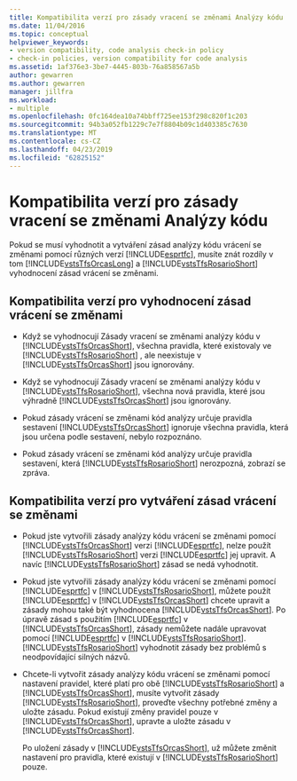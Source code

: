 ```yaml
---
title: Kompatibilita verzí pro zásady vracení se změnami Analýzy kódu
ms.date: 11/04/2016
ms.topic: conceptual
helpviewer_keywords:
- version compatibility, code analysis check-in policy
- check-in policies, version compatibility for code analysis
ms.assetid: 1af376e3-3be7-4445-803b-76a858567a5b
author: gewarren
ms.author: gewarren
manager: jillfra
ms.workload:
- multiple
ms.openlocfilehash: 0fc164dea10a74bbff725ee153f298c820f1c203
ms.sourcegitcommit: 94b3a052fb1229c7e7f8804b09c1d403385c7630
ms.translationtype: MT
ms.contentlocale: cs-CZ
ms.lasthandoff: 04/23/2019
ms.locfileid: "62825152"
---
```

# <a name="version-compatibility-for-code-analysis-check-in-policies"></a>Kompatibilita verzí pro zásady vracení se změnami Analýzy kódu

Pokud se musí vyhodnotit a vytváření zásad analýzy kódu vrácení se změnami pomocí různých verzí [!INCLUDE[esprtfc](../code-quality/includes/esprtfc_md.md)], musíte znát rozdíly v tom [!INCLUDE[vstsTfsOrcasLong](../code-quality/includes/vststfsorcaslong_md.md)] a [!INCLUDE[vstsTfsRosarioShort](../code-quality/includes/vststfsrosarioshort_md.md)] vyhodnocení zásad vrácení se změnami.

## <a name="version-compatibility-for-evaluating-check-in-policies"></a>Kompatibilita verzí pro vyhodnocení zásad vrácení se změnami

- Když se vyhodnocují Zásady vracení se změnami analýzy kódu v [!INCLUDE[vstsTfsOrcasShort](../code-quality/includes/vststfsorcasshort_md.md)], všechna pravidla, které existovaly ve [!INCLUDE[vstsTfsRosarioShort](../code-quality/includes/vststfsrosarioshort_md.md)] , ale neexistuje v [!INCLUDE[vstsTfsOrcasShort](../code-quality/includes/vststfsorcasshort_md.md)] jsou ignorovány.

- Když se vyhodnocují Zásady vracení se změnami analýzy kódu v [!INCLUDE[vstsTfsRosarioShort](../code-quality/includes/vststfsrosarioshort_md.md)], všechna nová pravidla, které jsou výhradně [!INCLUDE[vstsTfsOrcasShort](../code-quality/includes/vststfsorcasshort_md.md)] jsou ignorovány.

- Pokud zásady vrácení se změnami kód analýzy určuje pravidla sestavení [!INCLUDE[vstsTfsOrcasShort](../code-quality/includes/vststfsorcasshort_md.md)] ignoruje všechna pravidla, která jsou určena podle sestavení, nebylo rozpoznáno.

- Pokud zásady vrácení se změnami kód analýzy určuje pravidla sestavení, která [!INCLUDE[vstsTfsRosarioShort](../code-quality/includes/vststfsrosarioshort_md.md)] nerozpozná, zobrazí se zpráva.

## <a name="version-compatibility-for-authoring-check-in-policies"></a>Kompatibilita verzí pro vytváření zásad vrácení se změnami

- Pokud jste vytvořili zásady analýzy kódu vrácení se změnami pomocí [!INCLUDE[vstsTfsOrcasShort](../code-quality/includes/vststfsorcasshort_md.md)] verzi [!INCLUDE[esprtfc](../code-quality/includes/esprtfc_md.md)], nelze použít [!INCLUDE[vstsTfsRosarioShort](../code-quality/includes/vststfsrosarioshort_md.md)] verzi [!INCLUDE[esprtfc](../code-quality/includes/esprtfc_md.md)] jej upravit. A navíc [!INCLUDE[vstsTfsRosarioShort](../code-quality/includes/vststfsrosarioshort_md.md)] zásad se nedá vyhodnotit.

- Pokud jste vytvořili zásady analýzy kódu vrácení se změnami pomocí [!INCLUDE[esprtfc](../code-quality/includes/esprtfc_md.md)] v [!INCLUDE[vstsTfsRosarioShort](../code-quality/includes/vststfsrosarioshort_md.md)], můžete použít [!INCLUDE[esprtfc](../code-quality/includes/esprtfc_md.md)] v [!INCLUDE[vstsTfsOrcasShort](../code-quality/includes/vststfsorcasshort_md.md)] chcete upravit a zásady mohou také být vyhodnocena [!INCLUDE[vstsTfsOrcasShort](../code-quality/includes/vststfsorcasshort_md.md)]. Po úpravě zásad s použitím [!INCLUDE[esprtfc](../code-quality/includes/esprtfc_md.md)] v [!INCLUDE[vstsTfsOrcasShort](../code-quality/includes/vststfsorcasshort_md.md)], zásady nemůžete nadále upravovat pomocí [!INCLUDE[esprtfc](../code-quality/includes/esprtfc_md.md)] v [!INCLUDE[vstsTfsRosarioShort](../code-quality/includes/vststfsrosarioshort_md.md)]. [!INCLUDE[vstsTfsRosarioShort](../code-quality/includes/vststfsrosarioshort_md.md)] vyhodnotit zásady bez problémů s neodpovídající silných názvů.

- Chcete-li vytvořit zásady analýzy kódu vrácení se změnami pomocí nastavení pravidel, které platí pro obě [!INCLUDE[vstsTfsRosarioShort](../code-quality/includes/vststfsrosarioshort_md.md)] a [!INCLUDE[vstsTfsOrcasShort](../code-quality/includes/vststfsorcasshort_md.md)], musíte vytvořit zásady [!INCLUDE[vstsTfsRosarioShort](../code-quality/includes/vststfsrosarioshort_md.md)], proveďte všechny potřebné změny a uložte zásadu. Pokud existují změny pravidel pouze v [!INCLUDE[vstsTfsOrcasShort](../code-quality/includes/vststfsorcasshort_md.md)], upravte a uložte zásadu v [!INCLUDE[vstsTfsOrcasShort](../code-quality/includes/vststfsorcasshort_md.md)].

   Po uložení zásady v [!INCLUDE[vstsTfsOrcasShort](../code-quality/includes/vststfsorcasshort_md.md)], už můžete změnit nastavení pro pravidla, které existují v [!INCLUDE[vstsTfsRosarioShort](../code-quality/includes/vststfsrosarioshort_md.md)] pouze.